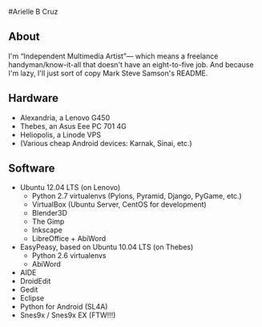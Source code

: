 #Arielle B Cruz

## About
I'm “Independent Multimedia Artist”— which means a freelance handyman/know-it-all that doesn't have an eight-to-five job. And because I'm lazy, I'll just sort of copy Mark Steve Samson's README.

## Hardware
* Alexandria, a Lenovo G450
* Thebes, an Asus Eee PC 701 4G
* Heliopolis, a Linode VPS
* (Various cheap Android devices: Karnak, Sinai, etc.)

## Software
* Ubuntu 12.04 LTS (on Lenovo)
    * Python 2.7 virtualenvs (Pylons, Pyramid, Django, PyGame, etc.)
    * VirtualBox (Ubuntu Server, CentOS for development)
    * Blender3D
    * The Gimp
    * Inkscape
    * LibreOffice + AbiWord
* EasyPeasy, based on Ubuntu 10.04 LTS (on Thebes)
    * Python 2.6 virtualenvs
    * AbiWord
* AIDE
* DroidEdit
* Gedit
* Eclipse
* Python for Android (SL4A)
* Snes9x / Snes9x EX (FTW!!!)

